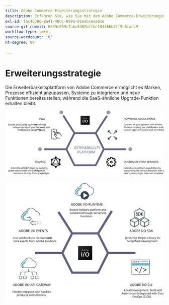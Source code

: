```yaml
---
title: Adobe Commerce-Erweiterungsstrategie
description: Erfahren Sie, wie Sie mit dem Adobe Commerce-Erweiterungsmodell Ihre Implementierung anpassen können.
exl-id: fac4630d-8a41-40dc-899a-01eabceaa61e
source-git-commit: 6509c939c7abc5462bffbe104466b2ff9e6fadc9
workflow-type: tm+mt
source-wordcount: '0'
ht-degree: 0%

---
```


# Erweiterungsstrategie

Die Erweiterbarkeitsplattform von Adobe Commerce ermöglicht es Marken, Prozesse effizient anzupassen, Systeme zu integrieren und neue Funktionen bereitzustellen, während die SaaS-ähnliche Upgrade-Funktion erhalten bleibt.

![Strategiediagramm zur Adobe Commerce-Erweiterung](../../assets/playbooks/extensibility-strategy-1.svg)

![Strategiediagramm zur Adobe Commerce-Erweiterung](../../assets/playbooks/extensibility-strategy-2.svg)
